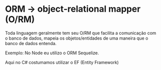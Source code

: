 # ORM -> object-relational mapper (O/RM)

Toda linguagem geralmente tem seu O/RM que facilita a comunicação com o banco de dados, mapeia os objetos/entidades de uma maneira que o banco de dados entenda.

Exemplo: No Node eu utilizo o ORM Sequelize.

Aqui no C# costumamos utilizar o EF (Entity Framework)